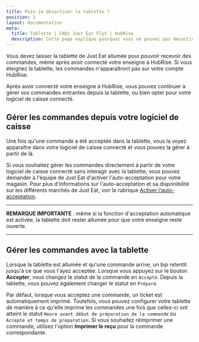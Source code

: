 ```yaml
---
title: Puis-je désactiver la tablette ?
position: 1
layout: documentation
meta:
  title: Tablette | FAQs Just Eat Flyt | HubRise
  description: Cette page explique pourquoi vous ne pouvez pas désactiver la tablette Just Eat lorsque vous connectez votre enseigne à HubRise avec Just Eat Flyt Bridge.
---
```


Vous devez laisser la tablette de Just Eat allumée pour pouvoir recevoir des commandes, même après avoir connecté votre enseigne à HubRise. Si vous éteignez la tablette, les commandes n'apparaîtront pas sur votre compte HubRise.

Après avoir connecté votre enseigne à HubRise, vous pouvez continuer à gérer vos commandes entrantes depuis la tablette, ou bien opter pour votre logiciel de caisse connecté.

## Gérer les commandes depuis votre logiciel de caisse

Une fois qu'une commande a été acceptée dans la tablette, vous la voyez apparaître dans votre logiciel de caisse connecté et vous pouvez la gérer à partir de là.

Si vous souhaitez gérer les commandes directement à partir de votre logiciel de caisse connecté sans interagir avec la tablette, vous pouvez demander à l'équipe de Just Eat d'activer l'auto-acceptation pour votre magasin. Pour plus d'informations sur l'auto-acceptation et sa disponibilité sur les différents marchés de Just Eat, voir la rubrique [Activer l'auto-acceptation](/apps/just-eat-flyt/faqs/auto-acceptation/).

---

**REMARQUE IMPORTANTE** : même si la fonction d'acceptation automatique est activée, la tablette doit rester allumée pour que votre enseigne reste ouverte.

---

## Gérer les commandes avec la tablette

Lorsque la tablette est allumée et qu'une commande arrive, un bip retentit jusqu'à ce que vous l'ayez acceptée. Lorsque vous appuyez sur le bouton **Accepter**, vous changez le statut de la commande en `Accepté`. Depuis la tablette, vous pouvez également changer le statut en `Préparé`.

Par défaut, lorsque vous acceptez une commande, un ticket est automatiquement imprimé. Toutefois, vous pouvez configurer votre tablette de manière à ce qu'elle imprime les commandes une fois que celles-ci ont atteint le statut `Heure avant début de préparation de la commande` ou `Accepté et temps de préparation`. Si vous souhaitez réimprimer une commande, utilisez l'option **Imprimer le reçu** pour la commande correspondante.
